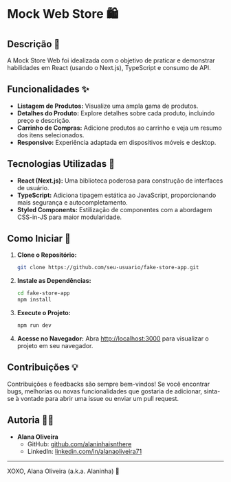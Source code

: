 # Mock Web Store 🛍️

## Descrição 📄

A Mock Store Web foi idealizada com o objetivo de praticar e demonstrar habilidades em React (usando o Next.js), TypeScript e consumo de API.

## Funcionalidades ✨

- **Listagem de Produtos:** Visualize uma ampla gama de produtos.
- **Detalhes do Produto:** Explore detalhes sobre cada produto, incluindo preço e descrição.
- **Carrinho de Compras:** Adicione produtos ao carrinho e veja um resumo dos itens selecionados.
- **Responsivo:** Experiência adaptada em dispositivos móveis e desktop.

## Tecnologias Utilizadas 🚀

- **React (Next.js):** Uma biblioteca poderosa para construção de interfaces de usuário.
- **TypeScript:** Adiciona tipagem estática ao JavaScript, proporcionando mais segurança e autocompletamento.
- **Styled Components:** Estilização de componentes com a abordagem CSS-in-JS para maior modularidade.

## Como Iniciar 🚀

1. **Clone o Repositório:**
   ```bash
   git clone https://github.com/seu-usuario/fake-store-app.git
   ```

2. **Instale as Dependências:**
   ```bash
   cd fake-store-app
   npm install
   ```

3. **Execute o Projeto:**
   ```bash
   npm run dev
   ```

4. **Acesse no Navegador:**
   Abra [http://localhost:3000](http://localhost:3000) para visualizar o projeto em seu navegador.

## Contribuições 💡

Contribuições e feedbacks são sempre bem-vindos! Se você encontrar bugs, melhorias ou novas funcionalidades que gostaria de adicionar, sinta-se à vontade para abrir uma issue ou enviar um pull request.

## Autoria 🧑‍💻

- **Alana Oliveira**
  - GitHub: [github.com/alaninhaisnthere](https://github.com/alaninhaisnthere)
  - LinkedIn: [linkedin.com/in/alanaoliveira71](https://linkedin.com/in/alanaoliveira71)

---

XOXO, Alana Oliveira (a.k.a. Alaninha) 🌸
